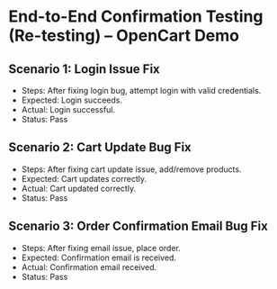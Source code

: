 # End-to-End Confirmation Testing (Re-testing) – OpenCart Demo

## Scenario 1: Login Issue Fix
- Steps: After fixing login bug, attempt login with valid credentials.
- Expected: Login succeeds.
- Actual: Login successful.
- Status: Pass

## Scenario 2: Cart Update Bug Fix
- Steps: After fixing cart update issue, add/remove products.
- Expected: Cart updates correctly.
- Actual: Cart updated correctly.
- Status: Pass

## Scenario 3: Order Confirmation Email Bug Fix
- Steps: After fixing email issue, place order.
- Expected: Confirmation email is received.
- Actual: Confirmation email received.
- Status: Pass
